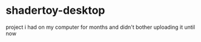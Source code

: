 # shadertoy-desktop
project i had on my computer for months and didn't bother uploading it until now
